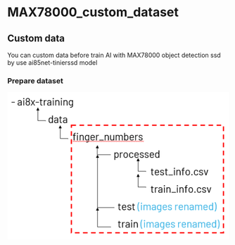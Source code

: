 # MAX78000_custom_dataset
## Custom data
You can custom data before train AI with MAX78000 object detection ssd by use ai85net-tinierssd model
### Prepare dataset
![](custom_data.png)
